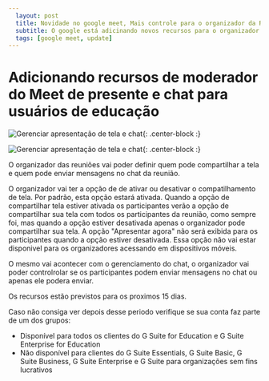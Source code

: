 ```yaml
---
  layout: post
  title: Novidade no google meet, Mais controle para o organizador da Reunião.
  subtitle: O google está adicinando novos recursos para o organizador da reunião.
  tags: [google meet, update]
---
```


# Adicionando recursos de moderador do Meet de presente e chat para usuários de educação

![Gerenciar apresentação de tela e chat ](https://1.bp.blogspot.com/-hCMMzkGvITQ/X1FUFiZFAyI/AAAAAAAAJKc/r76FNKx2C0o_embiW5lgihivesjQ4zA3wCLcBGAsYHQ/s1600/Moderator%2Bshare%2Bscreen.png){: .center-block :}

![Gerenciar apresentação de tela e chat ](https://1.bp.blogspot.com/-y_hid0qwVRI/X1FUUAE1bMI/AAAAAAAAJKg/7_XaXFj_kkgCCzUdstmteMArO3KGampVQCLcBGAsYHQ/s1600/Moderator%2Bsend%2Bchat.png){: .center-block :}

O organizador das reuniões vai poder definir quem pode compartilhar a tela e quem pode enviar mensagens no chat da reunião.

O organizador vai ter a opção de de ativar ou desativar o compatilhamento de tela. Por padrão, esta opção estará ativada.
Quando a opção de compartilhar tela estiver ativada os participantes verão a opção de compartilhar sua tela com todos os participantes da reunião, como sempre foi, mas
quando a opção estiver desativada apenas o organizador pode compartilhar sua tela.
A opção "Apresentar agora" não será exibida para os participantes quando a opção estiver desativada.
Essa opção não vai estar disponivel para os organizadores acessando em dispositivos móveis.

O mesmo vai acontecer com o gerenciamento do chat, o organizador vai poder controlrolar se os participantes podem enviar mensagens no chat ou apenas ele podera enviar.

Os recursos estão previstos para os proximos 15 dias.

Caso não consiga ver depois desse periodo verifique se sua conta faz parte de um dos grupos:
- Disponível para todos os clientes do G Suite for Education e G Suite Enterprise for Education
- Não disponível para clientes do G Suite Essentials, G Suite Basic, G Suite Business, G Suite Enterprise e G Suite para organizações sem fins lucrativos
